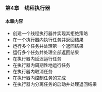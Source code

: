 ### 第4章　线程执行器

#### 本章内容

+ 创建一个线程执行器并实现其拒绝策略
+ 在一个执行器内执行任务并返回结果
+ 运行多个任务并处理第一个返回结果
+ 运行多个任务并处理全部返回结果
+ 在执行器内延迟运行任务
+ 在执行器内周期性地运行任务
+ 在执行器内取消任务
+ 在执行器内控制任务的完成
+ 在执行器内分离任务的启动并处理返回结果

